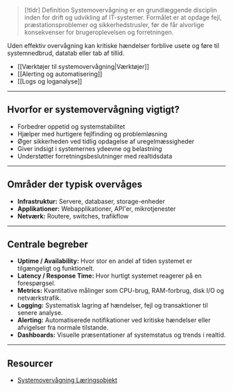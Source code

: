 
> [!tldr] Definition
> Systemovervågning er en grundlæggende disciplin inden for drift og udvikling af IT-systemer. Formålet er at opdage fejl, præstationsproblemer og sikkerhedstrusler, før de får alvorlige konsekvenser for brugeroplevelsen og forretningen.

Uden effektiv overvågning kan kritiske hændelser forblive usete og føre til systemnedbrud, datatab eller tab af tillid.

- [[Værktøjer til systemovervågning|Værktøjer]]
- [[Alerting og automatisering]]
- [[Logs og loganalyse]]

---

## Hvorfor er systemovervågning vigtigt?
- Forbedrer oppetid og systemstabilitet
- Hjælper med hurtigere fejlfinding og problemløsning
- Øger sikkerheden ved tidlig opdagelse af uregelmæssigheder
- Giver indsigt i systemernes ydeevne og belastning
- Understøtter forretningsbeslutninger med realtidsdata

---

## Områder der typisk overvåges
- **Infrastruktur:** Servere, databaser, storage-enheder
- **Applikationer:** Webapplikationer, API'er, mikrotjenester
- **Netværk:** Routere, switches, trafikflow

---

## Centrale begreber
- **Uptime / Availability:** Hvor stor en andel af tiden systemet er tilgængeligt og funktionelt.
- **Latency / Response Time:** Hvor hurtigt systemet reagerer på en forespørgsel.
- **Metrics:** Kvantitative målinger som CPU-brug, RAM-forbrug, disk I/O og netværkstrafik.
- **Logging:** Systematisk lagring af hændelser, fejl og transaktioner til senere analyse.
- **Alerting:** Automatiserede notifikationer ved kritiske hændelser eller afvigelser fra normale tilstande.
- **Dashboards:** Visuelle præsentationer af systemstatus og trends i realtid.

---

## Resourcer
- [Systemovervågning Læringsobjekt](https://rise.articulate.com/share/D1gjA2qJXZ-26St6GmaYkyLrrCe2_UAs#/lessons/mKAhxoSmUvc3_e8vBJCuLy9_zx4fUGTF)
